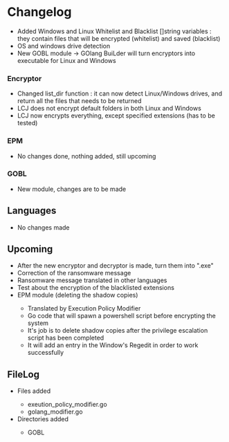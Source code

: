 <h1>Changelog</h1>
<ul>
    <li>Added Windows and Linux Whitelist and Blacklist []string variables : they contain files that will be encrypted (whitelist) and saved (blacklist)</li>
    <li>OS and windows drive detection</li>
    <li>New GOBL module -> GOlang BuiLder will turn encryptors into executable for Linux and Windows</li>
</ul>

<h3>Encryptor</h3>
<ul>
    <li>Changed list_dir function : it can now detect Linux/Windows drives, and return all the files that needs to be returned</li>
    <li>LCJ does not encrypt default folders in both Linux and Windows</li>
    <li>LCJ now encrypts everything, except specified extensions (has to be tested)</li>
</ul>

<h3>EPM</h3>
<ul>
    <li>No changes done, nothing added, still upcoming</li>
</ul>

<h3>GOBL</h3>
<ul>
    <li>New module, changes are to be made</li>
</ul>

<h2>Languages</h2>
<ul>
    <li>No changes made</li>
</ul>



<h2> Upcoming </h2>
<ul> 
    <li>After the new encryptor and decryptor is made, turn them into ".exe"</li>
    <li>Correction of the ransomware message</li>
    <li>Ransomware message translated in other languages</li>
    <li>Test about the encryption of the blacklisted extensions</li>
    <li>EPM module (deleting the shadow copies) </li>
    <ul> 
        <li>Translated by Execution Policy Modifier</li>
        <li>Go code that will spawn a powershell script before encrypting the system</li>
        <li>It's job is to delete shadow copies after the privilege escalation script has been completed</li>
        <li>It will add an entry in the Window's Regedit in order to work successfully</li>
    </ul>
</ul>

<h2>FileLog</h2>
<ul>
    <li>Files added</li>
    <ul>
        <li>exeution_policy_modifier.go</li>
        <li>golang_modifier.go</li>
    </ul>
    <li>Directories added</li>
    <ul>
        <li>GOBL</li>
    </ul>
</ul>
